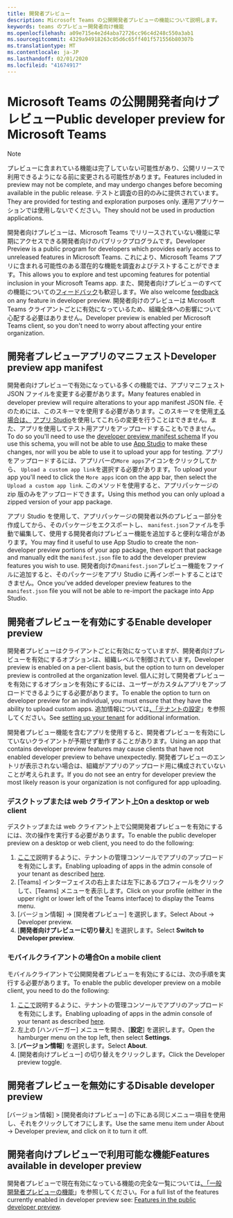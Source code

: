 ```yaml
---
title: 開発者プレビュー
description: Microsoft Teams の公開開発者プレビューの機能について説明します。
keywords: teams のプレビュー開発者向け機能
ms.openlocfilehash: a09e715e4e2d4aba72726cc96c4d248c550a3ab1
ms.sourcegitcommit: 4329a94918263c85d6c65ff401f571556b80307b
ms.translationtype: MT
ms.contentlocale: ja-JP
ms.lasthandoff: 02/01/2020
ms.locfileid: "41674917"
---
```

# <a name="public-developer-preview-for-microsoft-teams"></a><span data-ttu-id="881f8-104">Microsoft Teams の公開開発者向けプレビュー</span><span class="sxs-lookup"><span data-stu-id="881f8-104">Public developer preview for Microsoft Teams</span></span>

>[!NOTE]
><span data-ttu-id="881f8-105">プレビューに含まれている機能は完了していない可能性があり、公開リリースで利用できるようになる前に変更される可能性があります。</span><span class="sxs-lookup"><span data-stu-id="881f8-105">Features included in preview may not be complete, and may undergo changes before becoming available in the public release.</span></span> <span data-ttu-id="881f8-106">テストと調査の目的のみに提供されています。</span><span class="sxs-lookup"><span data-stu-id="881f8-106">They are provided for testing and exploration purposes only.</span></span> <span data-ttu-id="881f8-107">運用アプリケーションでは使用しないでください。</span><span class="sxs-lookup"><span data-stu-id="881f8-107">They should not be used in production applications.</span></span>

<span data-ttu-id="881f8-108">開発者向けプレビューは、Microsoft Teams でリリースされていない機能に早期にアクセスできる開発者向けのパブリックプログラムです。</span><span class="sxs-lookup"><span data-stu-id="881f8-108">Developer Preview is a public program for developers which provides early access to unreleased features in Microsoft Teams.</span></span> <span data-ttu-id="881f8-109">これにより、Microsoft Teams アプリに含まれる可能性のある潜在的な機能を調査およびテストすることができます。</span><span class="sxs-lookup"><span data-stu-id="881f8-109">This allows you to explore and test upcoming features for potential inclusion in your Microsoft Teams app.</span></span> <span data-ttu-id="881f8-110">また、開発者向けプレビューのすべての機能についての[フィードバック](~/feedback.md)も歓迎します。</span><span class="sxs-lookup"><span data-stu-id="881f8-110">We also welcome [feedback](~/feedback.md) on any feature in developer preview.</span></span> <span data-ttu-id="881f8-111">開発者向けのプレビューは Microsoft Teams クライアントごとに有効になっているため、組織全体への影響について心配する必要はありません。</span><span class="sxs-lookup"><span data-stu-id="881f8-111">Developer preview is enabled per Microsoft Teams client, so you don't need to worry about affecting your entire organization.</span></span>

## <a name="developer-preview-app-manifest"></a><span data-ttu-id="881f8-112">開発者プレビューアプリのマニフェスト</span><span class="sxs-lookup"><span data-stu-id="881f8-112">Developer preview app manifest</span></span>

<span data-ttu-id="881f8-113">開発者向けプレビューで有効になっている多くの機能では、アプリマニフェスト JSON ファイルを変更する必要があります。</span><span class="sxs-lookup"><span data-stu-id="881f8-113">Many features enabled in developer preview will require alterations to your app manifest JSON file.</span></span> <span data-ttu-id="881f8-114">そのためには、このスキーマを使用する必要があります。このスキーマを使用[する場合は、](~/resources/schema/manifest-schema-dev-preview.md) [アプリ Studio](~/concepts/build-and-test/app-studio-overview.md)を使用してこれらの変更を行うことはできません。また、アプリを使用してテスト用アプリをアップロードすることもできません。</span><span class="sxs-lookup"><span data-stu-id="881f8-114">To do so you'll need to use the [developer preview manifest schema](~/resources/schema/manifest-schema-dev-preview.md) If you use this schema, you will not be able to use [App Studio](~/concepts/build-and-test/app-studio-overview.md) to make these changes, nor will you be able to use it to upload your app for testing.</span></span> <span data-ttu-id="881f8-115">アプリをアップロードするには、アプリバーの`More apps`アイコンをクリックしてから、 `Upload a custom app link`を選択する必要があります。</span><span class="sxs-lookup"><span data-stu-id="881f8-115">To upload your app you'll need to click the `More apps` icon on the app bar, then select the `Upload a custom app link`.</span></span> <span data-ttu-id="881f8-116">このメソッドを使用すると、アプリパッケージの zip 版のみをアップロードできます。</span><span class="sxs-lookup"><span data-stu-id="881f8-116">Using this method you can only upload a zipped version of your app package.</span></span>

<span data-ttu-id="881f8-117">アプリ Studio を使用して、アプリパッケージの開発者以外のプレビュー部分を作成してから、そのパッケージをエクスポートし、 `manifest.json`ファイルを手動で編集して、使用する開発者向けプレビュー機能を追加すると便利な場合があります。</span><span class="sxs-lookup"><span data-stu-id="881f8-117">You may find it useful to use App Studio to create the non-developer preview portions of your app package, then export that package and manually edit the `manifest.json` file to add the developer preview features you wish to use.</span></span> <span data-ttu-id="881f8-118">開発者向けの`manifest.json`プレビュー機能をファイルに追加すると、そのパッケージをアプリ Studio に再インポートすることはできません。</span><span class="sxs-lookup"><span data-stu-id="881f8-118">Once you've added developer preview features to the `manifest.json` file you will not be able to re-import the package into App Studio.</span></span>

## <a name="enable-developer-preview"></a><span data-ttu-id="881f8-119">開発者プレビューを有効にする</span><span class="sxs-lookup"><span data-stu-id="881f8-119">Enable developer preview</span></span>

<span data-ttu-id="881f8-120">開発者プレビューはクライアントごとに有効になっていますが、開発者向けプレビューを有効にするオプションは、組織レベルで制御されています。</span><span class="sxs-lookup"><span data-stu-id="881f8-120">Developer preview is enabled on a per-client basis, but the option to turn on developer preview is controlled at the organization level.</span></span> <span data-ttu-id="881f8-121">個人に対して開発者プレビューを有効にするオプションを有効にするには、ユーザーがカスタムアプリをアップロードできるようにする必要があります。</span><span class="sxs-lookup"><span data-stu-id="881f8-121">To enable the option to turn on developer preview for an individual, you must ensure that they have the ability to upload custom apps.</span></span> <span data-ttu-id="881f8-122">追加情報については[、「テナントの設定](~/concepts/build-and-test/prepare-your-o365-tenant.md)」を参照してください。</span><span class="sxs-lookup"><span data-stu-id="881f8-122">See [setting up your tenant](~/concepts/build-and-test/prepare-your-o365-tenant.md) for additional information.</span></span>

<span data-ttu-id="881f8-123">開発者プレビュー機能を含むアプリを使用すると、開発者プレビューを有効にしていないクライアントが予期せず動作することがあります。</span><span class="sxs-lookup"><span data-stu-id="881f8-123">Using an app that contains developer preview features may cause clients that have not enabled developer preview to behave unexpectedly.</span></span> <span data-ttu-id="881f8-124">開発者プレビューのエントリが表示されない場合は、組織がアプリのアップロード用に構成されていないことが考えられます。</span><span class="sxs-lookup"><span data-stu-id="881f8-124">If you do not see an entry for developer preview the most likely reason is your organization is not configured for app uploading.</span></span>

### <a name="on-a-desktop-or-web-client"></a><span data-ttu-id="881f8-125">デスクトップまたは web クライアント上</span><span class="sxs-lookup"><span data-stu-id="881f8-125">On a desktop or web client</span></span>

<span data-ttu-id="881f8-126">デスクトップまたは web クライアント上で公開開発者プレビューを有効にするには、次の操作を実行する必要があります。</span><span class="sxs-lookup"><span data-stu-id="881f8-126">To enable the public developer preview on a desktop or web client, you need to do the following:</span></span>

1. <span data-ttu-id="881f8-127">[ここで](~/concepts/build-and-test/prepare-your-o365-tenant.md)説明するように、テナントの管理コンソールでアプリのアップロードを有効にします。</span><span class="sxs-lookup"><span data-stu-id="881f8-127">Enabling uploading of apps in the admin console of your tenant as described [here](~/concepts/build-and-test/prepare-your-o365-tenant.md).</span></span>
1. <span data-ttu-id="881f8-128">[Teams] インターフェイスの右上または左下にあるプロフィールをクリックして、[Teams] メニューを表示します。</span><span class="sxs-lookup"><span data-stu-id="881f8-128">Click on your profile (either in the upper right or lower left of the Teams interface) to display the Teams menu.</span></span>
1. <span data-ttu-id="881f8-129">[バージョン情報] → [開発者プレビュー] を選択します。</span><span class="sxs-lookup"><span data-stu-id="881f8-129">Select About → Developer preview.</span></span>
1. <span data-ttu-id="881f8-130">[**開発者向けプレビューに切り替え**] を選択します。</span><span class="sxs-lookup"><span data-stu-id="881f8-130">Select **Switch to Developer preview**.</span></span>

### <a name="on-a-mobile-client"></a><span data-ttu-id="881f8-131">モバイルクライアントの場合</span><span class="sxs-lookup"><span data-stu-id="881f8-131">On a mobile client</span></span>

<span data-ttu-id="881f8-132">モバイルクライアントで公開開発者プレビューを有効にするには、次の手順を実行する必要があります。</span><span class="sxs-lookup"><span data-stu-id="881f8-132">To enable the public developer preview on a mobile client, you need to do the following:</span></span>

1. <span data-ttu-id="881f8-133">[ここで](~/concepts/build-and-test/prepare-your-o365-tenant.md)説明するように、テナントの管理コンソールでアプリのアップロードを有効にします。</span><span class="sxs-lookup"><span data-stu-id="881f8-133">Enabling uploading of apps in the admin console of your tenant as described [here](~/concepts/build-and-test/prepare-your-o365-tenant.md).</span></span>
1. <span data-ttu-id="881f8-134">左上の [ハンバーガー] メニューを開き、[**設定**] を選択します。</span><span class="sxs-lookup"><span data-stu-id="881f8-134">Open the hamburger menu on the top left, then select **Settings**.</span></span>
1. <span data-ttu-id="881f8-135">[**バージョン情報**] を選択します。</span><span class="sxs-lookup"><span data-stu-id="881f8-135">Select **About**.</span></span>
1. <span data-ttu-id="881f8-136">[開発者向けプレビュー] の切り替えをクリックします。</span><span class="sxs-lookup"><span data-stu-id="881f8-136">Click the Developer preview toggle.</span></span>

## <a name="disable-developer-preview"></a><span data-ttu-id="881f8-137">開発者プレビューを無効にする</span><span class="sxs-lookup"><span data-stu-id="881f8-137">Disable developer preview</span></span>

<span data-ttu-id="881f8-138">[バージョン情報] > [開発者向けプレビュー] の下にある同じメニュー項目を使用し、それをクリックしてオフにします。</span><span class="sxs-lookup"><span data-stu-id="881f8-138">Use the same menu item under About → Developer preview, and click on it to turn it off.</span></span>

## <a name="features-available-in-developer-preview"></a><span data-ttu-id="881f8-139">開発者向けプレビューで利用可能な機能</span><span class="sxs-lookup"><span data-stu-id="881f8-139">Features available in developer preview</span></span>

<span data-ttu-id="881f8-140">開発者プレビューで現在有効になっている機能の完全な一覧については[、「一般開発者プレビューの機能](../../resources/dev-preview/developer-preview-features.md)」を参照してください。</span><span class="sxs-lookup"><span data-stu-id="881f8-140">For a full list of the features currently enabled in developer preview see: [Features in the public developer preview](../../resources/dev-preview/developer-preview-features.md).</span></span>
